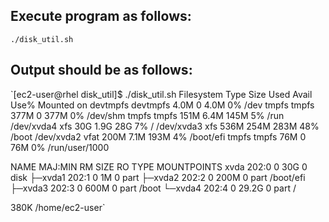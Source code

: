 ## Execute program as follows:
`./disk_util.sh`

## Output should be as follows:
`[ec2-user@rhel disk_util]$ ./disk_util.sh 
Filesystem     Type      Size  Used Avail Use% Mounted on
devtmpfs       devtmpfs  4.0M     0  4.0M   0% /dev
tmpfs          tmpfs     377M     0  377M   0% /dev/shm
tmpfs          tmpfs     151M  6.4M  145M   5% /run
/dev/xvda4     xfs        30G  1.9G   28G   7% /
/dev/xvda3     xfs       536M  254M  283M  48% /boot
/dev/xvda2     vfat      200M  7.1M  193M   4% /boot/efi
tmpfs          tmpfs      76M     0   76M   0% /run/user/1000

NAME    MAJ:MIN RM  SIZE RO TYPE MOUNTPOINTS
xvda    202:0    0   30G  0 disk 
├─xvda1 202:1    0    1M  0 part 
├─xvda2 202:2    0  200M  0 part /boot/efi
├─xvda3 202:3    0  600M  0 part /boot
└─xvda4 202:4    0 29.2G  0 part /

380K	/home/ec2-user`
